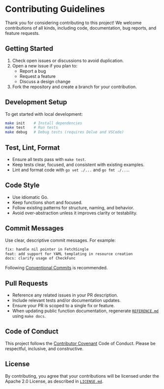 # Contributing Guidelines

Thank you for considering contributing to this project! We welcome contributions of all kinds, including code, documentation, bug reports, and feature requests.

## Getting Started

1. Check open issues or discussions to avoid duplication.
1. Open a new issue if you plan to:
   - Report a bug
   - Request a feature
   - Discuss a design change
1. Fork the repository and create a branch for your contribution.

## Development Setup

To get started with local development:

```bash
make init    # Install dependencies
make test    # Run tests
make debug   # Debug tests (requires Delve and VSCode)
```

## Test, Lint, Format

- Ensure all tests pass with `make test`.
- Keep tests clear, focused, and consistent with existing examples.
- Lint and format code with `go vet ./...` and `go fmt ./...`.

## Code Style

- Use idiomatic Go.
- Keep functions short and focused.
- Follow existing patterns for structure, naming, and behavior.
- Avoid over-abstraction unless it improves clarity or testability.

## Commit Messages

Use clear, descriptive commit messages. For example:

```txt
fix: handle nil pointer in FetchSingle
feat: add support for YAML templating in resource creation
docs: clarify usage of CheckFunc
```

Following [Conventional Commits](https://www.conventionalcommits.org/) is recommended.

## Pull Requests

- Reference any related issues in your PR description.
- Include relevant tests and/or documentation updates.
- Ensure your PR is scoped to a single fix or feature.
- When updating public function documentation, regenerate [`REFERENCE.md`](./docs/REFERENCE.md) using `make docs`.

## Code of Conduct

This project follows the [Contributor Covenant](https://www.contributor-covenant.org/) Code of Conduct. Please be respectful, inclusive, and constructive.

## License

By contributing, you agree that your contributions will be licensed under the Apache 2.0 License, as described in [`LICENSE.md`](./LICENSE.md).
